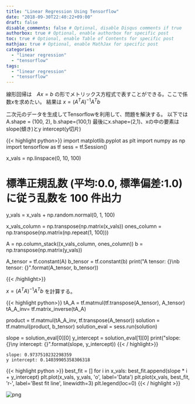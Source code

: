 ```yaml
---
title: "Linear Regression Using Tensorflow"
date: "2018-09-30T22:40:22+09:00"
draft: false
disable_comments: false # Optional, disable Disqus comments if true
authorbox: true # Optional, enable authorbox for specific post
toc: true # Optional, enable Table of Contents for specific post
mathjax: true # Optional, enable MathJax for specific post
categories:
  - "linear regression"
  - "tensorflow"
tags:
  - "linear regression"
  - "tensorflow"
---
```


線形回帰は　$Ax= b$ の形でメトリックス方程式で表すことができる。ここで係数$x$を求めたい。
結果は $x = (A^T A)^{-1}A^Tb$


二次元のデータを生成してTensorflowを利用して、問題を解決する。
以下ではA.shape = (100, 2), b.shape=(100,1) 最後にx.shape=(2,1)、xの中の要素はslope(傾き)とy intercept(y切片)


{{< highlight python>}}
import matplotlib.pyplot as plt
import numpy as np
import tensorflow as tf
sess = tf.Session()

x_vals = np.linspace(0, 10, 100)
# 標準正規乱数 (平均:0.0, 標準偏差:1.0) に従う乱数を 100 件出力
y_vals = x_vals + np.random.normal(0, 1, 100) 


x_vals_column = np.transpose(np.matrix(x_vals))
ones_column = np.transpose(np.matrix(np.repeat(1, 100)))

A = np.column_stack((x_vals_column, ones_column))
b = np.transpose(np.matrix(y_vals))

A_tensor = tf.constant(A)
b_tensor = tf.constant(b)
print("A tensor: {}\nb tensor: {}".format(A_tensor, b_tensor))

{{< /highlight>}}


$x = (A^T A)^{-1}A^Tb$ を計算する。



{{< highlight python>}}
tA_A = tf.matmul(tf.transpose(A_tensor), A_tensor)
tA_A_inv= tf.matrix_inverse(tA_A)

product = tf.matmul(tA_A_inv, tf.transpose(A_tensor))
solution = tf.matmul(product, b_tensor)
solution_eval = sess.run(solution)

slope = solution_eval[0][0]
y_intercept = solution_eval[1][0]
print("slope: {}\ny intercept: {}".format(slope, y_intercept))
{{< / highlight>}}


```
slope: 0.9737510232298359
y intercept: 0.14039905358306318
```

{{<  highlight python >}}
best_fit = []
for i in x_vals:
    best_fit.append(slope * i + y_intercept)
plt.plot(x_vals, y_vals, 'o', label='Data')
plt.plot(x_vals, best_fit, 'r-', label='Best fit line', linewidth=3)
plt.legend(loc=0)
{{< / highlight >}}


![png](../../linear-regression-using-tensorflow/1.png) 

